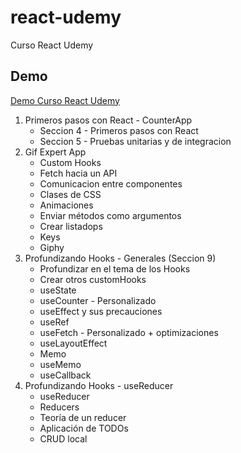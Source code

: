 # react-udemy
Curso React Udemy

## Demo

[Demo Curso React Udemy](https://yrrodriguezb.github.io/react-udemy/)

1. Primeros pasos con React - CounterApp
    - Seccion 4 - Primeros pasos con React
    - Seccion 5 - Pruebas unitarias y de integracion
2. Gif Expert App
    - Custom Hooks
    - Fetch hacia un API
    - Comunicacion entre componentes
    - Clases de CSS
    - Animaciones
    - Enviar métodos como argumentos
    - Crear listadops
    - Keys
    - Giphy
3. Profundizando Hooks - Generales (Seccion 9)
    - Profundizar en el tema de los Hooks
    - Crear otros customHooks
    - useState
    - useCounter - Personalizado
    - useEffect y sus precauciones
    - useRef
    - useFetch - Personalizado + optimizaciones
    - useLayoutEffect
    - Memo
    - useMemo
    - useCallback
4. Profundizando Hooks - useReducer
    - useReducer
    - Reducers
    - Teoría de un reducer
    - Aplicación de TODOs
    - CRUD local
